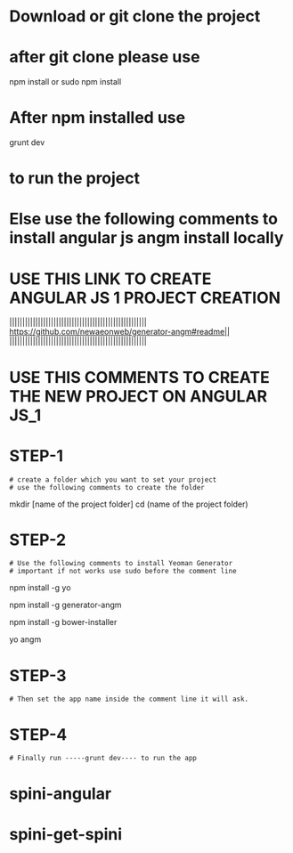 # Download or git clone the project 
# after git clone please use
npm install
or
sudo npm install
# After npm installed use 
grunt dev
# to run the project


# Else use the following comments to install angular js angm install locally
# USE THIS LINK TO CREATE ANGULAR JS 1 PROJECT CREATION
|||||||||||||||||||||||||||||||||||||||||||||||||||||
https://github.com/newaeonweb/generator-angm#readme||
|||||||||||||||||||||||||||||||||||||||||||||||||||||


# USE THIS COMMENTS TO CREATE THE NEW PROJECT ON ANGULAR JS_1
 # STEP-1
	# create a folder which you want to set your project
	# use the following comments to create the folder
mkdir [name of the project folder]
cd (name of the project folder)
   # STEP-2
	# Use the following comments to install Yeoman Generator
    # important if not works use sudo before the comment line 
npm install -g yo

npm install -g generator-angm

npm install -g bower-installer

yo angm

# STEP-3
	# Then set the app name inside the comment line it will ask.
	
# STEP-4
	# Finally run -----grunt dev---- to run the app


# spini-angular
# spini-get-spini
